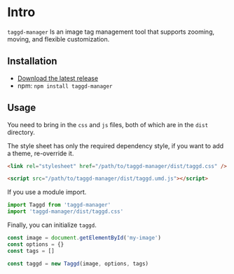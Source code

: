 # Intro

`taggd-manager` Is an image tag management tool that supports zooming, moving, and flexible customization.

## Installation

- [Download the latest release](https://github.com/haiweilian/taggd-manager/archive/master.zip)
- npm: `npm install taggd-manager`

## Usage

You need to bring in the `css` and `js` files, both of which are in the `dist` directory.

The style sheet has only the required dependency style, if you want to add a theme, re-override it.

```html
<link rel="stylesheet" href="/path/to/taggd-manager/dist/taggd.css" />
```

```html
<script src="/path/to/taggd-manager/dist/taggd.umd.js"></script>
```

If you use a module import.

```js
import Taggd from 'taggd-manager'
import 'taggd-manager/dist/taggd.css'
```

Finally, you can initialize `taggd`.

```js
const image = document.getElementById('my-image')
const options = {}
const tags = []

const taggd = new Taggd(image, options, tags)
```
